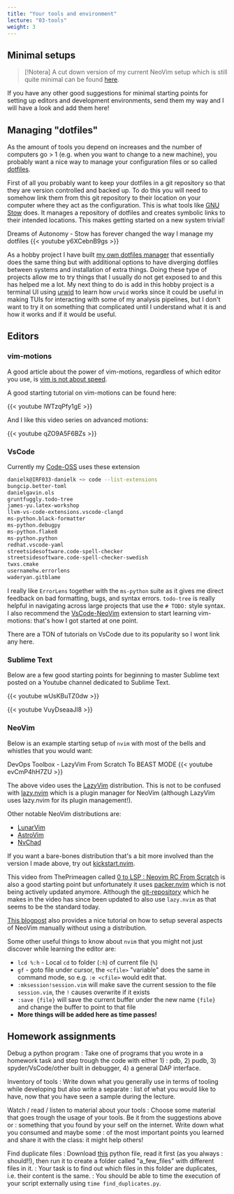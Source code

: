 ```yaml
---
title: "Your tools and environment"
lecture: "03-tools"
weight: 3
---
```


## Minimal setups

> [!Notera]
> A cut down version of my current NeoVim setup which is still quite minimal can be found
> [here](https://gitlab.irf.se/danielk/starting-nvim#).

If you have any other good suggestions for minimal starting points for setting up editors and
development environments, send them my way and I will have a look and add them here!

## Managing "dotfiles"

As the amount of tools you depend on increases and the number of computers go > 1 (e.g. when you
want to change to a new machine), you probably want a nice way to manage your configuration files or
so called [dotfiles](https://wiki.archlinux.org/title/Dotfiles). 

First of all you probably want to keep your dotfiles in a git repository so that they are version
controlled and backed up. To do this you will need to somehow link them from this git repository to
their location on your computer where they act as the configuration. This is what tools like [GNU
Stow](https://www.gnu.org/software/stow/manual/stow.html) does. It manages a repository of dotfiles
and creates symbolic links to their intended locations. This makes getting started on a new system
trivial!

Dreams of Autonomy - Stow has forever changed the way I manage my dotfiles
{{< youtube y6XCebnB9gs >}}

As a hobby project I have built [my own dotfiles
manager](https://github.com/danielk333/dotfiles-installer) that essentially does the same thing but
with additional options to have diverging dotfiles between systems and installation of extra things.
Doing these type of projects allow me to try things that I usually do not get exposed to and this
has helped me a lot. My next thing to do is add in this hobby project is a terminal UI using
[urwid](https://urwid.org/) to learn how `urwid` works since it could be useful in making TUIs for
interacting with some of my analysis pipelines, but I don't want to try it on something that
complicated until I understand what it is and how it works and if it would be useful.

## Editors

### vim-motions

A good article about the power of vim-motions, regardless of which editor you use, is 
[vim is not about speed](https://levelup.gitconnected.com/vim-is-not-about-speed-88968ae4283c).

A good starting tutorial on vim-motions can be found here:

{{< youtube lWTzqPfy1gE >}}

And I like this video series on advanced motions:

{{< youtube qZO9A5F6BZs >}}

### VsCode

Currently my [Code-OSS](https://github.com/microsoft/vscode) uses these extension

```bash
danielk@IRF033-danielk ~> code --list-extensions
bungcip.better-toml
danielgavin.ols
gruntfuggly.todo-tree
james-yu.latex-workshop
llvm-vs-code-extensions.vscode-clangd
ms-python.black-formatter
ms-python.debugpy
ms-python.flake8
ms-python.python
redhat.vscode-yaml
streetsidesoftware.code-spell-checker
streetsidesoftware.code-spell-checker-swedish
twxs.cmake
usernamehw.errorlens
waderyan.gitblame
```

I really like `ErrorLens` together with the `ms-python` suite as it gives me direct feedback on bad
formatting, bugs, and syntax errors. `todo-tree` is really helpful in navigating across large
projects that use the `# TODO:` style syntax. I also recommend the
[VsCode-NeoVim](https://open-vsx.org/extension/asvetliakov/vscode-neovim) extension to start
learning vim-motions: that's how I got started at one point.

There are a TON of tutorials on VsCode due to its popularity so I wont link any here.

### Sublime Text

Below are a few good starting points for beginning to master Sublime text posted on a Youtube
channel dedicated to Sublime Text.

{{< youtube wUsKBuTZ0dw >}}

{{< youtube VuyDseaaJl8 >}}

### NeoVim

Below is an example starting setup of `nvim` with most of the bells and whistles that you would want:

DevOps Toolbox - LazyVim From Scratch To BEAST MODE
{{< youtube evCmP4hH7ZU >}}

The above video uses the [LazyVim](https://www.lazyvim.org/) distribution. This is not to be
confused with [lazy.nvim](https://github.com/folke/lazy.nvim) which is a plugin manager for NeoVim
(although LazyVim uses lazy.nvim for its plugin management!).

Other notable NeoVim distributions are:

- [LunarVim](https://www.lunarvim.org/)
- [AstroVim](https://astronvim.com/)
- [NvChad](https://nvchad.com/)

If you want a bare-bones distribution that's a bit more involved than the version I made above, try
out [kickstart.nvim](https://github.com/nvim-lua/kickstart.nvim).

This video from ThePrimeagen called [0 to LSP : Neovim RC From
Scratch](https://www.youtube.com/watch?v=w7i4amO_zaE) is also a good starting point but
unfortunately it uses [packer.nvim](https://github.com/wbthomason/packer.nvim) which is not being
actively updated anymore. Although the [git-repository](https://github.com/ThePrimeagen/init.lua)
which he makes in the video has since been updated to also use `lazy.nvim` as that seems to be the
standard today.

[This blogpost](https://www.josean.com/posts/neovim-linting-and-formatting) also provides a nice
tutorial on how to setup several aspects of NeoVim manually without using a distribution.

Some other useful things to know about `nvim` that you might not just discover while learning the editor are:

- `lcd %:h` - Local `cd` to folder (`:h`) of current file (`%`)
- `gf` - goto file under cursor, the `<cfile>` "variable" does the same in command mode, so e.g. `:e <cfile>` would edit that.
- `:mksession!session.vim` will make save the current session to the file `session.vim`, the `!` causes overwrite if it exists
- `:save {file}` will save the current buffer under the new name `{file}` and change the buffer to point to that file
- **More things will be added here as time passes!**


## Homework assignments

Debug a python program
: Take one of programs that you wrote in a homework task and step trough the code with either 1)
: pdb, 2) pudb, 3) spyder/VsCode/other built in debugger, 4) a general DAP interface.

Inventory of tools
: Write down what you generally use in terms of tooling while developing but also write a separate
: list of what you would like to have, now that you have seen a sample during the lecture.

Watch / read / listen to material about your tools
: Choose some material that goes trough the usage of your tools. Be it from the suggestions above or
: something that you found by your self on the internet. Write down what you consumed and maybe some
: of the most important points you learned and share it with the class: it might help others!

Find duplicate files
: Download [this](code/python-scripts/create_files.py) python file, read it first (as you always
: should!!), then run it to create a folder called "a_few_files" with different files in it.
: Your task is to find out which files in this folder are duplicates, i.e. their content is the same.
: You should be able to time the execution of your script externally using `time find_duplicates.py`. 
